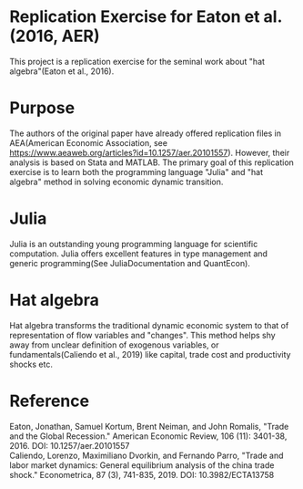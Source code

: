 # Replication Exercise for Eaton et al.(2016, AER)
This project is a replication exercise for the seminal work about "hat algebra"(Eaton et al., 2016).

# Purpose
The authors of the original paper have already offered replication files in AEA(American Economic Association, see https://www.aeaweb.org/articles?id=10.1257/aer.20101557). However, their analysis is based on Stata and MATLAB. The primary goal of this replication exercise is to learn both the programming language "Julia" and "hat algebra" method in solving economic dynamic transition.

# Julia
Julia is an outstanding young programming language for scientific computation. Julia offers excellent features in type management and generic programming(See JuliaDocumentation and QuantEcon).

# Hat algebra
Hat algebra transforms the traditional dynamic economic system to that of representation of flow variables and "changes". This method helps shy away from unclear definition of exogenous variables, or fundamentals(Caliendo et al., 2019) like capital, trade cost and productivity shocks etc.

# Reference
Eaton, Jonathan, Samuel Kortum, Brent Neiman, and John Romalis, "Trade and the Global Recession." American Economic Review, 106 (11): 3401-38, 2016. DOI: 10.1257/aer.20101557  
Caliendo, Lorenzo, Maximiliano Dvorkin, and Fernando Parro, "Trade and labor market dynamics: General equilibrium analysis of the china trade shock."  Econometrica, 87 (3), 741-835, 2019. DOI: 10.3982/ECTA13758
